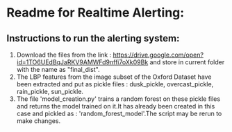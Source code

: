 # Readme for Realtime Alerting:

## Instructions to run the alerting system: 
1. Download the files from the link : https://drive.google.com/open?id=1TO6UEdBqJaRKV9AMWFd9nffi7oXk09Bk and store in current folder with the name as "final_dist".
2. The LBP features from the image subset of the Oxford Dataset have been extracted and put as pickle files : dusk_pickle, overcast_pickle, rain_pickle, sun_pickle. 
3. The file 'model_creation.py' trains a random forest on these pickle files and returns the model trained on it.It has already been created in this case and pickled as  : 'random_forest_model'.The script may be rerun to make changes.



